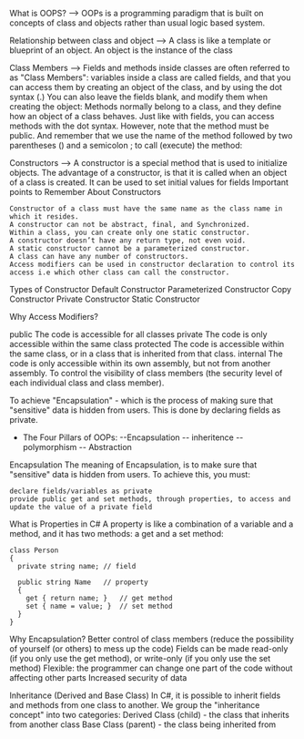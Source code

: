 What is OOPS?
--> OOPs is a programming paradigm that is built on concepts of class and objects rather than usual logic based system.

Relationship between class and object
--> A class is like a template or blueprint of an object. An object is the instance of the class

Class Members
--> Fields and methods inside classes are often referred to as "Class Members": variables inside a class are called fields, and that you can access them by creating an object of the class, and by using the dot syntax (.) You can also leave the fields blank, and modify them when creating the object: Methods normally belong to a class, and they define how an object of a class behaves.
Just like with fields, you can access methods with the dot syntax. However, note that the method must be public. And remember that we use the name of the method followed by two parentheses () and a semicolon ; to call (execute) the method:

Constructors
--> A constructor is a special method that is used to initialize objects. The advantage of a constructor, is that it is called when an object of a class is created. It can be used to set initial values for fields
Important points to Remember About Constructors

    Constructor of a class must have the same name as the class name in which it resides.
    A constructor can not be abstract, final, and Synchronized.
    Within a class, you can create only one static constructor.
    A constructor doesn’t have any return type, not even void.
    A static constructor cannot be a parameterized constructor.
    A class can have any number of constructors.
    Access modifiers can be used in constructor declaration to control its access i.e which other class can call the constructor.

Types of Constructor
Default Constructor
Parameterized Constructor
Copy Constructor
Private Constructor
Static Constructor

Why Access Modifiers?

public The code is accessible for all classes
private The code is only accessible within the same class
protected The code is accessible within the same class, or in a class that is inherited from that class.
internal The code is only accessible within its own assembly, but not from another assembly.
To control the visibility of class members (the security level of each individual class and class member).

To achieve "Encapsulation" - which is the process of making sure that "sensitive" data is hidden from users. This is done by declaring fields as private.

- The Four Pillars of OOPs:
  --Encapsulation
  -- inheritence
  -- polymorphism
  -- Abstraction

Encapsulation
The meaning of Encapsulation, is to make sure that "sensitive" data is hidden from users. To achieve this, you must:

    declare fields/variables as private
    provide public get and set methods, through properties, to access and update the value of a private field

What is Properties in C#
A property is like a combination of a variable and a method, and it has two methods: a get and a set method:

```
class Person
{
  private string name; // field

  public string Name   // property
  {
    get { return name; }   // get method
    set { name = value; }  // set method
  }
}
```

Why Encapsulation?
    Better control of class members (reduce the possibility of yourself (or others) to mess up the code)
    Fields can be made read-only (if you only use the get method), or write-only (if you only use the set method)
    Flexible: the programmer can change one part of the code without affecting other parts
    Increased security of data

Inheritance (Derived and Base Class)
In C#, it is possible to inherit fields and methods from one class to another. We group the "inheritance concept" into two categories:
    Derived Class (child) - the class that inherits from another class
    Base Class (parent) - the class being inherited from

